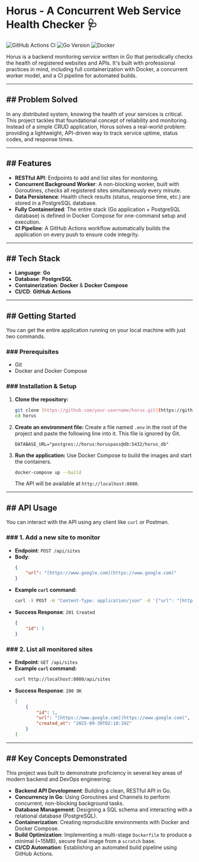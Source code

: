 # Horus - A Concurrent Web Service Health Checker 🩺

![GitHub Actions CI](https://github.com/singhxabhijeet/horus/actions/workflows/ci.yml/badge.svg)
![Go Version](https://img.shields.io/badge/Go-1.22+-blue.svg)
![Docker](https://img.shields.io/badge/Docker-24.0-blue?logo=docker)

Horus is a backend monitoring service written in Go that periodically checks the health of registered websites and APIs. It's built with professional practices in mind, including full containerization with Docker, a concurrent worker model, and a CI pipeline for automated builds.

---

## ## Problem Solved

In any distributed system, knowing the health of your services is critical. This project tackles that foundational concept of reliability and monitoring. Instead of a simple CRUD application, Horus solves a real-world problem: providing a lightweight, API-driven way to track service uptime, status codes, and response times.

---

## ## Features

* **RESTful API**: Endpoints to add and list sites for monitoring.
* **Concurrent Background Worker**: A non-blocking worker, built with Goroutines, checks all registered sites simultaneously every minute.
* **Data Persistence**: Health check results (status, response time, etc.) are stored in a PostgreSQL database.
* **Fully Containerized**: The entire stack (Go application + PostgreSQL database) is defined in Docker Compose for one-command setup and execution.
* **CI Pipeline**: A GitHub Actions workflow automatically builds the application on every push to ensure code integrity.

---

## ## Tech Stack

* **Language**: **Go**
* **Database**: **PostgreSQL**
* **Containerization**: **Docker** & **Docker Compose**
* **CI/CD**: **GitHub Actions**

---

## ## Getting Started

You can get the entire application running on your local machine with just two commands.

### ### Prerequisites

* Git
* Docker and Docker Compose

### ### Installation & Setup

1.  **Clone the repository:**
    ```bash
    git clone [https://github.com/your-username/horus.git](https://github.com/your-username/horus.git)
    cd horus
    ```

2.  **Create an environment file:**
    Create a file named `.env` in the root of the project and paste the following line into it. This file is ignored by Git.
    ```
    DATABASE_URL="postgres://horus:horuspass@db:5432/horus_db"
    ```

3.  **Run the application:**
    Use Docker Compose to build the images and start the containers.
    ```bash
    docker-compose up --build
    ```
    The API will be available at `http://localhost:8080`.

---

## ## API Usage

You can interact with the API using any client like `curl` or Postman.

### ### 1. Add a new site to monitor

* **Endpoint**: `POST /api/sites`
* **Body**:
    ```json
    {
        "url": "[https://www.google.com](https://www.google.com)"
    }
    ```
* **Example `curl` command:**
    ```bash
    curl -X POST -H "Content-Type: application/json" -d '{"url": "[https://www.google.com](https://www.google.com)"}' http://localhost:8080/api/sites
    ```
* **Success Response**: `201 Created`
    ```json
    {
        "id": 1
    }
    ```

### ### 2. List all monitored sites

* **Endpoint**: `GET /api/sites`
* **Example `curl` command:**
    ```bash
    curl http://localhost:8080/api/sites
    ```
* **Success Response**: `200 OK`
    ```json
    [
        {
            "id": 1,
            "url": "[https://www.google.com](https://www.google.com)",
            "created_at": "2025-09-30T02:18:19Z"
        }
    ]
    ```

---

## ## Key Concepts Demonstrated

This project was built to demonstrate proficiency in several key areas of modern backend and DevOps engineering:

* **Backend API Development**: Building a clean, RESTful API in Go.
* **Concurrency in Go**: Using Goroutines and Channels to perform concurrent, non-blocking background tasks.
* **Database Management**: Designing a SQL schema and interacting with a relational database (PostgreSQL).
* **Containerization**: Creating reproducible environments with Docker and Docker Compose.
* **Build Optimization**: Implementing a multi-stage `Dockerfile` to produce a minimal (~15MB), secure final image from a `scratch` base.
* **CI/CD Automation**: Establishing an automated build pipeline using GitHub Actions.

